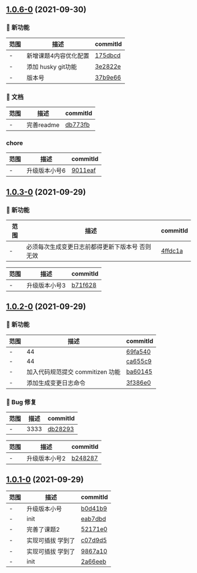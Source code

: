 ## [1.0.6-0](https://github.com/jinyan99/webpack-practice1/compare/v1.0.3-0...v1.0.6-0) (2021-09-30)

### 🌟 新功能
范围|描述|commitId
--|--|--
 - | 新增课题4内容优化配置 | [175dbcd](https://github.com/jinyan99/webpack-practice1/commit/175dbcd)
 - | 添加 husky git功能 | [3e2822e](https://github.com/jinyan99/webpack-practice1/commit/3e2822e)
 - | 版本号 | [37b9e66](https://github.com/jinyan99/webpack-practice1/commit/37b9e66)


### 📝 文档
范围|描述|commitId
--|--|--
 - | 完善readme | [db773fb](https://github.com/jinyan99/webpack-practice1/commit/db773fb)


### chore
范围|描述|commitId
--|--|--
 - | 升级版本小号6 | [9011eaf](https://github.com/jinyan99/webpack-practice1/commit/9011eaf)

## [1.0.3-0](https://github.com/jinyan99/webpack-practice1/compare/v1.0.2-0...v1.0.3-0) (2021-09-29)

### 🌟 新功能
范围|描述|commitId
--|--|--
 - | 必须每次生成变更日志前都得更新下版本号 否则无效 | [4ffdc1a](https://github.com/jinyan99/webpack-practice1/commit/4ffdc1a)


范围|描述|commitId
--|--|--
 - | 升级版本小号3 | [b71f628](https://github.com/jinyan99/webpack-practice1/commit/b71f628)

## [1.0.2-0](https://github.com/jinyan99/webpack-practice1/compare/v1.0.1-0...v1.0.2-0) (2021-09-29)

### 🌟 新功能
范围|描述|commitId
--|--|--
 - | 44 | [69fa540](https://github.com/jinyan99/webpack-practice1/commit/69fa540)
 - | 44 | [ca655c9](https://github.com/jinyan99/webpack-practice1/commit/ca655c9)
 - | 加入代码规范提交 commitizen 功能 | [ba60145](https://github.com/jinyan99/webpack-practice1/commit/ba60145)
 - | 添加生成变更日志命令 | [3f386e0](https://github.com/jinyan99/webpack-practice1/commit/3f386e0)


### 🐛 Bug 修复
范围|描述|commitId
--|--|--
 - | 3333 | [db28293](https://github.com/jinyan99/webpack-practice1/commit/db28293)


范围|描述|commitId
--|--|--
 - | 升级版本小号2 | [b248287](https://github.com/jinyan99/webpack-practice1/commit/b248287)

## [1.0.1-0](https://github.com/jinyan99/webpack-practice1/compare/2a66eeb...v1.0.1-0) (2021-09-29)

范围|描述|commitId
--|--|--
 - | 升级版本小号 | [b0d41b9](https://github.com/jinyan99/webpack-practice1/commit/b0d41b9)
 - | init | [eab7dbd](https://github.com/jinyan99/webpack-practice1/commit/eab7dbd)
 - | 完善了课题2 | [52171e0](https://github.com/jinyan99/webpack-practice1/commit/52171e0)
 - | 实现可插拔 学到了 | [c07d9d5](https://github.com/jinyan99/webpack-practice1/commit/c07d9d5)
 - | 实现可插拔 学到了 | [9867a10](https://github.com/jinyan99/webpack-practice1/commit/9867a10)
 - | init | [2a66eeb](https://github.com/jinyan99/webpack-practice1/commit/2a66eeb)


